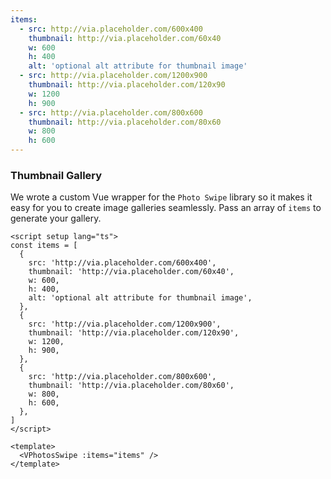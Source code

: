 ```yaml
---
items:
  - src: http://via.placeholder.com/600x400
    thumbnail: http://via.placeholder.com/60x40
    w: 600
    h: 400
    alt: 'optional alt attribute for thumbnail image'
  - src: http://via.placeholder.com/1200x900
    thumbnail: http://via.placeholder.com/120x90
    w: 1200
    h: 900
  - src: http://via.placeholder.com/800x600
    thumbnail: http://via.placeholder.com/80x60
    w: 800
    h: 600
---
```


### Thumbnail Gallery

We wrote a custom Vue wrapper for the `Photo Swipe` library so it makes it easy
for you to create image galleries seamlessly. Pass an array of `items` to
generate your gallery.

<!--code-->

```vue
<script setup lang="ts">
const items = [
  {
    src: 'http://via.placeholder.com/600x400',
    thumbnail: 'http://via.placeholder.com/60x40',
    w: 600,
    h: 400,
    alt: 'optional alt attribute for thumbnail image',
  },
  {
    src: 'http://via.placeholder.com/1200x900',
    thumbnail: 'http://via.placeholder.com/120x90',
    w: 1200,
    h: 900,
  },
  {
    src: 'http://via.placeholder.com/800x600',
    thumbnail: 'http://via.placeholder.com/80x60',
    w: 800,
    h: 600,
  },
]
</script>

<template>
  <VPhotosSwipe :items="items" />
</template>
```

<!--/code-->

<!--example-->

<VPhotosSwipe :items="frontmatter.items" />

<!--/example-->
